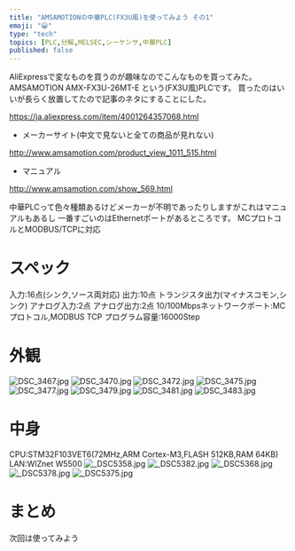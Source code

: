 ```yaml
---
title: "AMSAMOTIONの中華PLC(FX3U風)を使ってみよう その1"
emoji: "😀"
type: "tech"
topics: [PLC,分解,MELSEC,シーケンサ,中華PLC]
published: false
---
```

AliExpressで変なものを買うのが趣味なのでこんなものを買ってみた。
AMSAMOTION AMX-FX3U-26MT-E という(FX3U風)PLCです。
買ったのはいいが長らく放置してたので記事のネタにすることにした。

https://ja.aliexpress.com/item/4001264357068.html

* メーカーサイト(中文で見ないと全ての商品が見れない)

http://www.amsamotion.com/product_view_1011_515.html

* マニュアル

http://www.amsamotion.com/show_569.html

中華PLCって色々種類あるけどメーカーが不明であったりしますがこれはマニュアルもあるし
一番すごいのはEthernetポートがあるところです。
MCプロトコルとMODBUS/TCPに対応

# スペック
入力:16点(シンク,ソース両対応)
出力:10点 トランジスタ出力(マイナスコモン,シンク)
アナログ入力:2点
アナログ出力:2点
10/100Mbpsネットワークポート:MCプロトコル,MODBUS TCP
プログラム容量:16000Step

# 外観
![DSC_3467.jpg](https://qiita-image-store.s3.ap-northeast-1.amazonaws.com/0/2146151/c89ac6f2-15c6-9326-c250-a2de2ed615a7.jpeg)
![DSC_3470.jpg](https://qiita-image-store.s3.ap-northeast-1.amazonaws.com/0/2146151/96a17f1b-5dba-83fe-29c2-c020dc0ca251.jpeg)
![DSC_3472.jpg](https://qiita-image-store.s3.ap-northeast-1.amazonaws.com/0/2146151/1b1c7e28-aab3-2768-a6b0-45ad6ee56eab.jpeg)
![DSC_3475.jpg](https://qiita-image-store.s3.ap-northeast-1.amazonaws.com/0/2146151/45f3fb78-0cd7-8088-f88d-c9b57d834b7a.jpeg)
![DSC_3477.jpg](https://qiita-image-store.s3.ap-northeast-1.amazonaws.com/0/2146151/dc8b7f59-a959-9bb1-a8cc-39c1fa71a1cf.jpeg)
![DSC_3479.jpg](https://qiita-image-store.s3.ap-northeast-1.amazonaws.com/0/2146151/acee1c2c-a08c-6653-6858-adfa80624a1b.jpeg)
![DSC_3481.jpg](https://qiita-image-store.s3.ap-northeast-1.amazonaws.com/0/2146151/bd998d5c-7003-a985-5894-ff7c5de3556c.jpeg)
![DSC_3483.jpg](https://qiita-image-store.s3.ap-northeast-1.amazonaws.com/0/2146151/5539f206-46d4-8ef0-f3f3-a96c6b463b10.jpeg)

# 中身
CPU:STM32F103VET6(72MHz,ARM Cortex-M3,FLASH 512KB,RAM 64KB)
LAN:WIZnet W5500
![_DSC5358.jpg](https://qiita-image-store.s3.ap-northeast-1.amazonaws.com/0/2146151/551f8109-ed2c-8335-919a-3dde288478ea.jpeg)
![_DSC5382.jpg](https://qiita-image-store.s3.ap-northeast-1.amazonaws.com/0/2146151/ba9ef99f-cef3-efe0-0441-f3bbdb901703.jpeg)
![_DSC5368.jpg](https://qiita-image-store.s3.ap-northeast-1.amazonaws.com/0/2146151/c63da1f3-4b67-199f-614c-7cf9bc749ec9.jpeg)
![_DSC5378.jpg](https://qiita-image-store.s3.ap-northeast-1.amazonaws.com/0/2146151/9c3f9304-7ab5-ca4a-fd5b-76fc7345ab04.jpeg)
![_DSC5375.jpg](https://qiita-image-store.s3.ap-northeast-1.amazonaws.com/0/2146151/ce5c5b2f-8ac3-665e-4299-4e8120f45070.jpeg)

# まとめ
次回は使ってみよう





